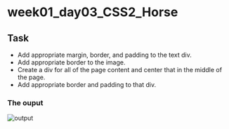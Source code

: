 # week01_day03_CSS2_Horse
## Task 
* Add appropriate margin, border, and padding to the text div.
* Add appropriate border to the image.
* Create a div for all of the page content and center that in the middle of the page.
* Add appropriate border and padding to that div.
 
### The ouput
![output](images/output.png)
